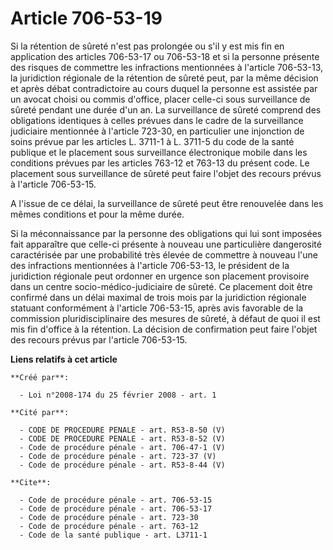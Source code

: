 # Article 706-53-19

Si la rétention de sûreté n'est pas prolongée ou s'il y est mis fin en application des articles 706-53-17 ou 706-53-18 et si
la personne présente des risques de commettre les infractions mentionnées à l'article 706-53-13, la juridiction régionale de
la rétention de sûreté peut, par la même décision et après débat contradictoire au cours duquel la personne est assistée par
un avocat choisi ou commis d'office, placer celle-ci sous surveillance de sûreté pendant une durée d'un an. La surveillance
de sûreté comprend des obligations identiques à celles prévues dans le cadre de la surveillance judiciaire mentionnée à
l'article 723-30, en particulier une injonction de soins prévue par les articles L. 3711-1 à L. 3711-5 du code de la santé
publique et le placement sous surveillance électronique mobile dans les conditions prévues par les articles 763-12 et 763-13
du présent code. Le placement sous surveillance de sûreté peut faire l'objet des recours prévus à l'article 706-53-15. 

A l'issue de ce délai, la surveillance de sûreté peut être renouvelée dans les mêmes conditions et pour la même durée. 

Si la méconnaissance par la personne des obligations qui lui sont imposées fait apparaître que celle-ci présente à nouveau
une particulière dangerosité caractérisée par une probabilité très élevée de commettre à nouveau l'une des infractions
mentionnées à l'article 706-53-13, le président de la juridiction régionale peut ordonner en urgence son placement provisoire
dans un centre socio-médico-judiciaire de sûreté. Ce placement doit être confirmé dans un délai maximal de trois mois par la
juridiction régionale statuant conformément à l'article 706-53-15, après avis favorable de la commission pluridisciplinaire
des mesures de sûreté, à défaut de quoi il est mis fin d'office à la rétention. La décision de confirmation peut faire
l'objet des recours prévus par l'article 706-53-15.

**Liens relatifs à cet article**

	**Créé par**:

	  - Loi n°2008-174 du 25 février 2008 - art. 1

	**Cité par**:

	  - CODE DE PROCEDURE PENALE - art. R53-8-50 (V)
	  - CODE DE PROCEDURE PENALE - art. R53-8-52 (V)
	  - Code de procédure pénale - art. 706-47-1 (V)
	  - Code de procédure pénale - art. 723-37 (V)
	  - Code de procédure pénale - art. R53-8-44 (V)

	**Cite**:

	  - Code de procédure pénale - art. 706-53-15
	  - Code de procédure pénale - art. 706-53-17
	  - Code de procédure pénale - art. 723-30
	  - Code de procédure pénale - art. 763-12
	  - Code de la santé publique - art. L3711-1
